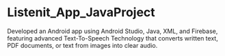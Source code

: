# Listenit_App_JavaProject
Developed an Android app using Android Studio, Java, XML, and Firebase, featuring advanced Text-To-Speech Technology that converts written text, PDF documents, or text from images into clear audio.
